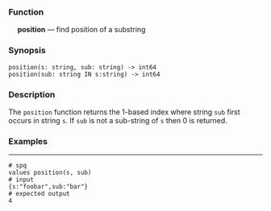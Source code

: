 ### Function

&emsp; **position** &mdash; find position of a substring

### Synopsis

```
position(s: string, sub: string) -> int64
position(sub: string IN s:string) -> int64
```

### Description

The `position` function returns the 1-based index where string `sub` first
occurs in string `s`. If `sub` is not a sub-string of `s` then 0 is returned.

### Examples

---

```mdtest-spq
# spq
values position(s, sub)
# input
{s:"foobar",sub:"bar"}
# expected output
4
```
